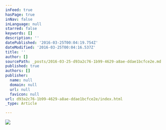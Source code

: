 ```yaml
---
inFeed: true
hasPage: true
inNav: false
inLanguage: null
starred: false
keywords: []
description: ''
datePublished: '2016-03-25T00:04:19.754Z'
dateModified: '2016-03-25T00:04:16.537Z'
title: ''
author: []
sourcePath: _posts/2016-03-25-d93a2c76-1b99-4629-a8ae-ddae1bcfce2e.md
published: true
authors: []
publisher:
  name: null
  domain: null
  url: null
  favicon: null
url: d93a2c76-1b99-4629-a8ae-ddae1bcfce2e/index.html
_type: Article

---
```

> 

![](https://the-grid-user-content.s3-us-west-2.amazonaws.com/6d673a75-4e1a-4caa-93b4-193c7dcc4ce1.jpg)
